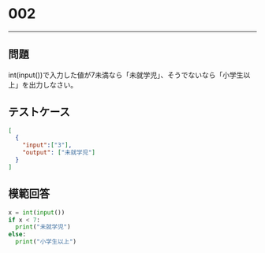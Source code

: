 
# 002

---

## 問題

int(input())で入力した値が7未満なら「未就学児」、そうでないなら「小学生以上」を出力しなさい。

## テストケース

```json
[
  {
    "input":["3"],
    "output": ["未就学児"]
  }
]
```

## 模範回答

```python
x = int(input())
if x < 7:
  print("未就学児")
else:
  print("小学生以上")
```
